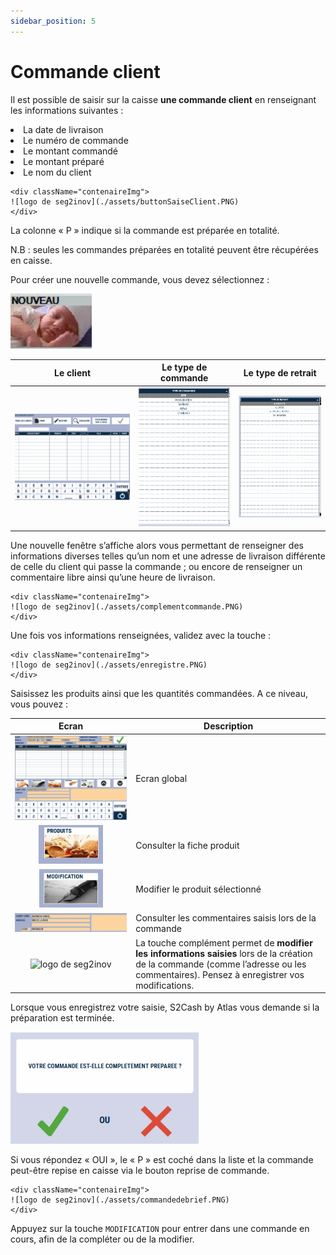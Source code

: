 ```yaml
---
sidebar_position: 5
---
```


# Commande client

Il est possible de saisir sur la caisse **une commande client** en renseignant les informations suivantes :

<li> La date de livraison </li>

<li>Le numéro de commande </li>

<li> Le montant commandé </li>

<li> Le montant préparé </li>

<li> Le nom du client </li> 


    <div className="contenaireImg">
    ![logo de seg2inov](./assets/buttonSaiseClient.PNG)
    </div>

La colonne « P » indique si la commande est préparée en totalité.


N.B : seules les commandes préparées en totalité peuvent être récupérées en caisse.

Pour créer une nouvelle commande, vous devez sélectionnez :
    <div className="contenaireImg">
    ![logo de seg2inov](./assets/creationclinet.PNG)
    </div>

| Le client | Le type de commande  | Le type de retrait |
|-----------|-----------|-----------|
|![logo de seg2inov](./assets/leclinet.PNG)| ![logo de seg2inov](./assets/type-de-cmmande.PNG)|![logo de seg2inov](./assets/type-de-retrait.PNG)|

Une nouvelle fenêtre s’affiche alors vous permettant de renseigner des informations diverses telles qu’un nom et une adresse de livraison différente de celle du client qui passe la commande ; ou encore de renseigner un commentaire libre ainsi qu’une heure de livraison.

    <div className="contenaireImg">
    ![logo de seg2inov](./assets/complementcommande.PNG)
    </div>

Une fois vos informations renseignées, validez avec la touche :


    <div className="contenaireImg">
    ![logo de seg2inov](./assets/enregistre.PNG)
    </div>

Saisissez les produits ainsi que les quantités commandées. A ce niveau, vous pouvez : 

| Ecran | Description  | 
|:-----------:|-----------|
|![logo de seg2inov](./assets/produit.PNG)| Ecran global|
|![logo de seg2inov](./assets/boutonproduit.PNG)| Consulter la fiche produit|
|![logo de seg2inov](./assets/bouttonModification.PNG)|Modifier le produit sélectionné |
|![logo de seg2inov](./assets/zonesaisiecommande.PNG)|Consulter les commentaires saisis lors de la commande |
|![logo de seg2inov](./assets/bouton%20complément.PNG)|La touche complément permet de **modifier les informations saisies** lors de la création de la commande (comme l’adresse ou les commentaires). Pensez à enregistrer vos modifications. |

Lorsque vous enregistrez votre saisie, S2Cash by Atlas vous demande si la préparation est terminée.
    <div className="contenaireImg">
    ![logo de seg2inov](./assets/vamidationcommande.PNG)
    </div>

Si vous répondez « OUI », le « P » est coché dans la liste et la commande peut-être repise en caisse via le bouton reprise de commande.

    <div className="contenaireImg">
    ![logo de seg2inov](./assets/commandedebrief.PNG)
    </div>


Appuyez sur la touche ```MODIFICATION``` pour entrer dans une commande en cours, afin de la compléter ou de la modifier.